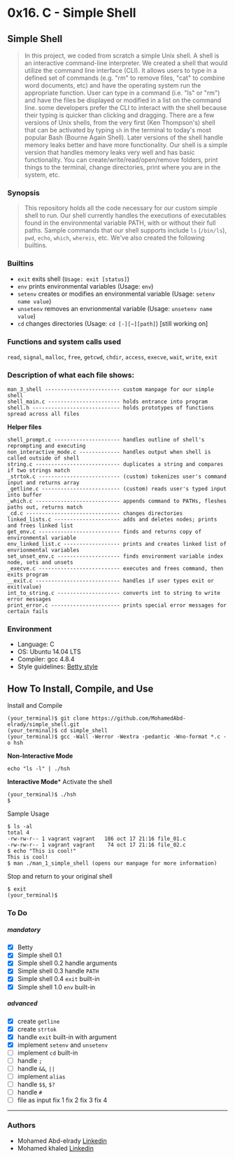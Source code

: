 # 0x16. C - Simple Shell

## Simple Shell
> In this project, we coded from scratch a simple Unix shell. A shell is an interactive
> command-line interpreter. We created a shell that would utilize the command line
> interface (CLI). It allows users to type in a defined set of
> commands (e.g. "rm" to remove files, "cat" to combine word documents, etc) and have the
> operating system run the appropriate function. User can type in a command (i.e. "ls" or "rm")
> and have the files be displayed or modified in a list on the command line.
> some developers prefer the CLI to interact with the shell because their typing is quicker than
> clicking and dragging. There are a few versions of Unix shells, from the very first (Ken Thompson's)
> shell that can be activated by typing ```sh``` in the terminal to today's most popular Bash
> (Bourne Again Shell). Later versions of the shell handle memory leaks better and
> have more functionality. Our shell is a simple version that handles memory leaks
> very well and has basic functionality. You can create/write/read/open/remove
> folders, print things to the terminal, change directories, print where you are
> in the system, etc.


### Synopsis
> This repository holds all the code necessary for our custom simple shell to run.
> Our shell currently handles the executions of executables found in the
> environmental variable PATH, with or without their full paths. Sample commands
> that our shell supports include ```ls``` (```/bin/ls```), ```pwd```, ```echo```,
> ```which```, ```whereis```, etc. We've also created the following builtins.

### Builtins
* ```exit``` exits shell (```Usage: exit [status]```)
* ```env``` prints environmental variables (Usage: ```env```)
* ```setenv``` creates or modifies an environmental variable (Usage: ```setenv name value```)
* ```unsetenv``` removes an envrionmental variable (Usage: ```unsetenv name value```)
* ```cd``` changes directories (Usage: ```cd [-][~][path]```) [still working on]

### Functions and system calls used
```read```, ```signal```, ```malloc```, ```free```, ```getcwd```, ```chdir```, ```access```, ```execve```, ```wait```, ```write```,  ```exit```

### Description of what each file shows:
```
man_3_shell ------------------------ custom manpage for our simple shell
shell_main.c ----------------------- holds entrance into program
shell.h ---------------------------- holds prototypes of functions spread across all files
```
**Helper files**
```
shell_prompt.c --------------------- handles outline of shell's reprompting and executing
non_interactive_mode.c ------------- handles output when shell is called outside of shell
string.c --------------------------- duplicates a string and compares if two strings match
_strtok.c -------------------------- (custom) tokenizes user's command input and returns array
_getline.c ------------------------- (custom) reads user's typed input into buffer
_which.c --------------------------- appends command to PATHs, fleshes paths out, returns match
_cd.c ------------------------------ changes directories
linked_lists.c --------------------- adds and deletes nodes; prints and frees linked list
get_env.c -------------------------- finds and returns copy of environmental variable
env_linked_list.c ------------------ prints and creates linked list of envrionmental variables
set_unset_env.c -------------------- finds environment variable index node, sets and unsets
_execve.c -------------------------- executes and frees command, then exits program
__exit.c --------------------------- handles if user types exit or exit(value)
int_to_string.c -------------------- converts int to string to write error messages
print_error.c ---------------------- prints special error messages for certain fails
```
### Environment
* Language: C
* OS: Ubuntu 14.04 LTS
* Compiler: gcc 4.8.4
* Style guidelines: [Betty style](https://github.com/holbertonschool/Betty/wiki)

## How To Install, Compile, and Use
Install and Compile
```
(your_terminal)$ git clone https://github.com/MohamedAbd-elrady/simple_shell.git
(your_terminal)$ cd simple_shell
(your_terminal)$ gcc -Wall -Werror -Wextra -pedantic -Wno-format *.c -o hsh
```
**Non-Interactive Mode**
```
echo "ls -l" | ./hsh
```
**Interactive Mode***
Activate the shell
```
(your_terminal)$ ./hsh
$
```
Sample Usage
```
$ ls -al
total 4
-rw-rw-r-- 1 vagrant vagrant   186 oct 17 21:16 file_01.c
-rw-rw-r-- 1 vagrant vagrant    74 oct 17 21:16 file_02.c
$ echo "This is cool!"
This is cool!
$ man ./man_1_simple_shell (opens our manpage for more information)
```
Stop and return to your original shell
```
$ exit
(your_terminal)$
```


### To Do

##### mandatory
- [x] Betty
- [x] Simple shell 0.1
- [x] Simple shell 0.2 handle arguments
- [x] Simple shell 0.3 handle `PATH`
- [x] Simple shell 0.4 `exit` built-in
- [x] Simple shell 1.0 `env` built-in

##### advanced
- [x] create `getline`
- [x] create `strtok`
- [x] handle `exit` built-in with argument
- [x] implement `setenv` and `unsetenv`
- [ ] implement `cd` built-in
- [ ] handle `;`
- [ ] handle `&&`, `||`
- [ ] implement `alias`
- [ ] handle `$$`, `$?`
- [ ] handle `#`
- [ ] file as input
fix 1
fix 2
fix 3
fix 4
---
### Authors
- Mohamed Abd-elrady [Linkedin](https://www.linkedin.com/in/mohamed-abd-elrady-mosa/)
- Mohamed khaled [Linkedin](https://www.linkedin.com/in/mohamed-k-kamal/)

